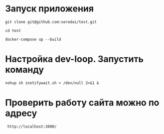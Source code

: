 # Запуск приложения
```
git clone git@github.com:seredai/test.git
```
```
cd test
````
```
docker-compose up --build
```
# Настройка dev-loop. Запустить команду 
```
nohup sh inotifywait.sh > /dev/null 2>&1 &
```
# Проверить работу сайта можно по адресу 
```
 http://localhost:3000/
```



